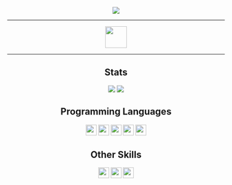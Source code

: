 <p align='center'><img src="https://graph.org/file/655f0ca9affd2ef80a1b2.gif"></p>

<hr>
<p align="center"><a href="https://furkan-izgi.github.io"><img src="https://img.shields.io/badge/Other_Links-green?style=for-the-badge&logo=link" height=50></a></p>
<hr>
<h2 align='center'>Stats</h2>
<p align="center">
<a href="https://github.com/furkan-izgi">
<img src="https://komarev.com/ghpvc/?username=furkan-izgi&style=flat-square&color=7d8cbe&label=Profile+Views"></a>
<a href="https://github.com/furkan-izgi?tab=repositories">
<a href="https://github.com/furkan-izgi?tab=followers"><img src="https://img.shields.io/github/followers/furkan-izgi?style=social"></a> <br>
</p>
<h2 align='center'>Programming Languages</h2>
<p align="center"> 
<a><img src="https://img.shields.io/badge/c++-%2300599C.svg?style=for-the-badge&logo=c%2B%2B&logoColor=white" height=25></a>
<a><img src="https://img.shields.io/badge/c-%2300599C.svg?style=for-the-badge&logo=c&logoColor=white" height=25></a> 
<a><img src="https://custom-icon-badges.demolab.com/badge/C%23-%23239120.svg?logo=cshrp&logoColor=white&style=for-the-badge" height=25></a> 
<a><img src="https://img.shields.io/badge/python-3670A0?style=for-the-badge&logo=python&logoColor=white&color=blue" height=25></a>
<a><img src="https://img.shields.io/badge/assembly-%230099C.svg?style=for-the-badge&logo=assemblyscript&color=blue&logoColor=white" height=25></a><br></p>
<h2 align='center'>Other Skills</h2>
<p align="center">
<a><img src="https://img.shields.io/badge/-LTSpiceIV-red?style=for-the-badge&logo=ltspice" height=25></a>
<a><img src="https://img.shields.io/badge/-Altium_Designer-blue?style=for-the-badge&logo=altiumdesigner&logoColor=white" height=25></a>
<a><img src="https://img.shields.io/badge/-NI_LabVIEW-orange?style=for-the-badge&logo=labview&logoColor=white" height=25></a></p>

